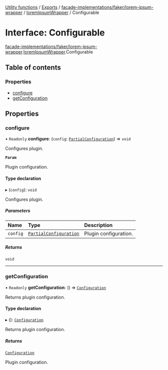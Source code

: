[Utility functions](../index.md) / [Exports](../modules.md) / [facade-implementations/faker/lorem-ipsum-wrapper](../modules/facade_implementations_faker_lorem_ipsum_wrapper.md) / [loremIpsumWrapper](../modules/facade_implementations_faker_lorem_ipsum_wrapper.loremIpsumWrapper.md) / Configurable

# Interface: Configurable

[facade-implementations/faker/lorem-ipsum-wrapper](../modules/facade_implementations_faker_lorem_ipsum_wrapper.md).[loremIpsumWrapper](../modules/facade_implementations_faker_lorem_ipsum_wrapper.loremIpsumWrapper.md).Configurable

## Table of contents

### Properties

- [configure](facade_implementations_faker_lorem_ipsum_wrapper.loremIpsumWrapper.Configurable.md#configure)
- [getConfiguration](facade_implementations_faker_lorem_ipsum_wrapper.loremIpsumWrapper.Configurable.md#getconfiguration)

## Properties

### configure

• `Readonly` **configure**: (`config`: [`PartialConfiguration`](facade_implementations_faker_lorem_ipsum_wrapper.loremIpsumWrapper.PartialConfiguration.md)) => `void`

Configures plugin.

**`Param`**

Plugin configuration.

#### Type declaration

▸ (`config`): `void`

Configures plugin.

##### Parameters

| Name | Type | Description |
| :------ | :------ | :------ |
| `config` | [`PartialConfiguration`](facade_implementations_faker_lorem_ipsum_wrapper.loremIpsumWrapper.PartialConfiguration.md) | Plugin configuration. |

##### Returns

`void`

___

### getConfiguration

• `Readonly` **getConfiguration**: () => [`Configuration`](facade_implementations_faker_lorem_ipsum_wrapper.loremIpsumWrapper.Configuration.md)

Returns plugin configuration.

#### Type declaration

▸ (): [`Configuration`](facade_implementations_faker_lorem_ipsum_wrapper.loremIpsumWrapper.Configuration.md)

Returns plugin configuration.

##### Returns

[`Configuration`](facade_implementations_faker_lorem_ipsum_wrapper.loremIpsumWrapper.Configuration.md)

Plugin configuration.
